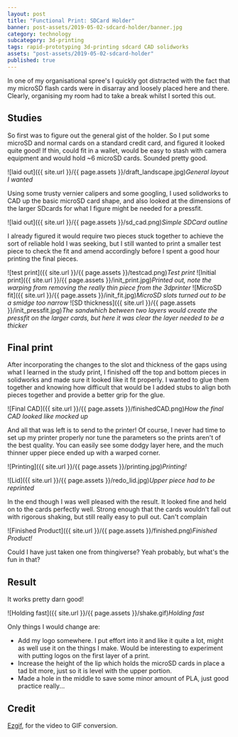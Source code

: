 ```yaml
---
layout: post
title: "Functional Print: SDCard Holder"
banner: post-assets/2019-05-02-sdcard-holder/banner.jpg
category: technology
subcategory: 3d-printing
tags: rapid-prototyping 3d-printing sdcard CAD solidworks
assets: "post-assets/2019-05-02-sdcard-holder"
published: true
---
```


In one of my organisational spree's I quickly got distracted with the fact that my microSD flash cards were in disarray and loosely placed here and there. Clearly, organising my room had to take a break whilst I sorted this out.

## Studies
So first was to figure out the general gist of the holder. So I put some microSD and normal cards on a standard credit card, and figured it looked quite good! If thin, could fit in a wallet, would be easy to stash with camera equipment and would hold ~6 microSD cards. Sounded pretty good.

![laid out]({{ site.url }}/{{ page.assets }}/draft_landscape.jpg)*General layout I wanted*

Using some trusty vernier calipers and some googling, I used solidworks to CAD up the basic microSD card shape, and also looked at the dimensions of the larger SDcards for what I figure might be needed for a pressfit.

![laid out]({{ site.url }}/{{ page.assets }}/sd_cad.png)*Simple SDCard outline*

I already figured it would require two pieces stuck together to achieve the sort of reliable hold I was seeking, but I still wanted to print a smaller test piece to check the fit and amend accordingly before I spent a good hour printing the final pieces.

![test print]({{ site.url }}/{{ page.assets }}/testcad.png)*Test print*
![Initial print]({{ site.url }}/{{ page.assets }}/init_print.jpg)*Printed out, note the warping from removing the really thin piece from the 3dprinter*
![MicroSD fit]({{ site.url }}/{{ page.assets }}/init_fit.jpg)*MicroSD slots turned out to be a smidge too narrow*
![SD thickness]({{ site.url }}/{{ page.assets }}/init_pressfit.jpg)*The sandwhich between two layers would create the pressfit on the larger cards, but here it was clear the layer needed to be a thicker*

## Final print

After incorporating the changes to the slot and thickness of the gaps using what I learned in the study print, I finished off the top and bottom pieces in solidworks and made sure it looked like it fit properly. I wanted to glue them together and knowing how difficult that would be I added stubs to align both pieces together and provide a better grip for the glue.

![Final CAD]({{ site.url }}/{{ page.assets }}/finishedCAD.png)*How the final CAD looked like mocked up*

And all that was left is to send to the printer! Of course, I never had time to set up my printer properly nor tune the parameters so the prints aren't of the best quality. You can easily see some dodgy layer here, and the much thinner upper piece ended up with a warped corner.

![Printing]({{ site.url }}/{{ page.assets }}/printing.jpg)*Printing!*

![Lid]({{ site.url }}/{{ page.assets }}/redo_lid.jpg)*Upper piece had to be reprinted*

In the end though I was well pleased with the result. It looked fine and held on to the cards perfectly well. Strong enough that the cards wouldn't fall out with rigorous shaking, but still really easy to pull out. Can't complain

![Finished Product]({{ site.url }}/{{ page.assets }}/finished.png)*Finished Product!*

Could I have just taken one from thingiverse? Yeah probably, but what's the fun in that?

## Result
It works pretty darn good!

![Holding fast]({{ site.url }}/{{ page.assets }}/shake.gif)*Holding fast*

Only things I would change are:
 - Add my logo somewhere. I put effort into it and like it quite a lot, might as well use it on the things I make. Would be interesting to experiment with putting logos on the first layer of a print.
 - Increase the height of the lip which holds the microSD cards in place a tad bit more, just so it is level with the upper portion.
 - Made a hole in the middle to save some minor amount of PLA, just good practice really...

## Credit

[Ezgif](https://ezgif.com), for the video to GIF conversion.
